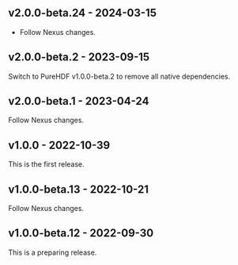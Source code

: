 ## v2.0.0-beta.24 - 2024-03-15

- Follow Nexus changes.

## v2.0.0-beta.2 - 2023-09-15

Switch to PureHDF v1.0.0-beta.2 to remove all native dependencies.

## v2.0.0-beta.1 - 2023-04-24

Follow Nexus changes.

## v1.0.0 - 2022-10-39

This is the first release.

## v1.0.0-beta.13 - 2022-10-21

Follow Nexus changes.

## v1.0.0-beta.12 - 2022-09-30

This is a preparing release.